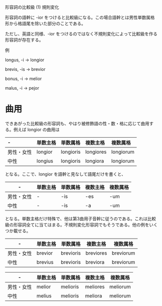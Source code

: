 形容詞の比較級 (1) 規則変化

形容詞の語幹に -ior をつけると比較級になる。この場合語幹とは男性単数属格形から格語尾を除いた部分のことである。

ただし、英語と同様、-ior をつけるのではなく不規則変化によって比較級を作る形容詞が存在する。

例

longus, -i → longior

brevis, -is → brevior

bonus, -i → melior

malus, -i → pejor

# 曲用

できあがった比較級の形容詞も、やはり被修飾語の性・数・格に応じて曲用する。例えば longior の曲用は

|-|単数主格|単数属格|複数主格|複数属格|
|:---|:---|:---|:---|:---|
|男性・女性|longior|longioris|longiores|longiorum|
|中性|longius|longioris|longiora|longiorum|

となる。ここで、longior を語幹と見なして語尾だけを書くと、

|-|単数主格|単数属格|複数主格|複数属格|
|-|-|-|-|-|
|男性・女性|-|-is|-es|-um|
|中性|-|-is|-a|-um|

となる。単数主格だけ特殊で、他は第3曲用子音幹に従うのである。これは比較級の形容詞全てに当てはまる。不規則変化形容詞でもそうである。他の例をいくつか載せる。

|-|単数主格|単数属格|複数主格|複数属格|
|-|-|-|-|-|
|男性・女性|brevior|brevioris|breviores|breviorum|
|中性|brevius|brevioris|breviora|breviorum|

|-|単数主格|単数属格|複数主格|複数属格|
|-|-|-|-|-|
|男性・女性|melior|melioris|meliores|meliorum|
|中性|melius|melioris|meliora|meliorum|
